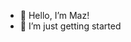 - 👋 Hello, I’m Maz!
- 🌱 I’m just getting started


<!---
mnprazak/mnprazak is a ✨ special ✨ repository because its `README.md` (this file) appears on your GitHub profile.
You can click the Preview link to take a look at your changes.
--->
